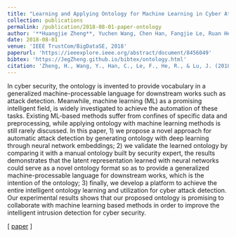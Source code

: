 ```yaml
---
title: "Learning and Applying Ontology for Machine Learning in Cyber Attack Detection"
collection: publications
permalink: /publication/2018-08-01-paper-ontology
author: '**Huangjie Zheng**, Yuchen Wang, Chen Han, Fangjie Le, Ruan He and Jialiang Lu'
date: 2018-08-01
venue: 'IEEE TrustCom/BigDataSE, 2018'
paperurl: 'https://ieeexplore.ieee.org/abstract/document/8456049'
bibtex: 'https://JegZheng.github.io/bibtex/ontology.html'
citation: 'Zheng, H., Wang, Y., Han, C., Le, F., He, R., & Lu, J. (2018, August). Learning and Applying Ontology for Machine Learning in Cyber Attack Detection. In 2018 17th IEEE International Conference On Trust, Security And Privacy In Computing And Communications/12th IEEE International Conference On Big Data Science And Engineering (TrustCom/BigDataSE) (pp. 1309-1315). IEEE.'
---
```

In cyber security, the ontology is invented to provide vocabulary in a generalized machine-processable language for downstream works such as attack detection. Meanwhile, machine learning (ML) as a promising intelligent field, is widely investigated to achieve the automation of these tasks. Existing ML-based methods suffer from confines of specific data and preprocessing, while applying ontology with machine learning methods is still rarely discussed. In this paper, 1) we propose a novel approach for automatic attack detection by generating ontology with deep learning through neural network embeddings; 2) we validate the learned ontology by comparing it with a manual ontology built by security expert, the results demonstrates that the latent representation learned with neural networks could serve as a novel ontology format so as to provide a generalized machine-processable language for downstream works, which is the intention of the ontology; 3) finally, we develop a platform to achieve the entire intelligent ontology learning and utilization for cyber attack detection. Our experimental results shows that our proposed ontology is promising to collaborate with machine learning based methods in order to improve the intelligent intrusion detection for cyber security.

\[ [paper](https://ieeexplore.ieee.org/abstract/document/8456049) \]
